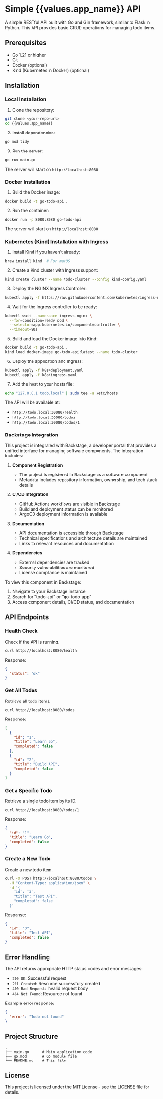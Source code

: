 # Simple {{values.app_name}} API

A simple RESTful API built with Go and Gin framework, similar to Flask in Python. This API provides basic CRUD operations for managing todo items.

## Prerequisites

- Go 1.21 or higher
- Git
- Docker (optional)
- Kind (Kubernetes in Docker) (optional)

## Installation

### Local Installation

1. Clone the repository:
```bash
git clone <your-repo-url>
cd {{values.app_name}}
```

2. Install dependencies:
```bash
go mod tidy
```

3. Run the server:
```bash
go run main.go
```

The server will start on `http://localhost:8080`

### Docker Installation

1. Build the Docker image:
```bash
docker build -t go-todo-api .
```

2. Run the container:
```bash
docker run -p 8080:8080 go-todo-api
```

The server will start on `http://localhost:8080`

### Kubernetes (Kind) Installation with Ingress

1. Install Kind if you haven't already:
```bash
brew install kind  # For macOS
```

2. Create a Kind cluster with Ingress support:
```bash
kind create cluster --name todo-cluster --config kind-config.yaml
```

3. Deploy the NGINX Ingress Controller:
```bash
kubectl apply -f https://raw.githubusercontent.com/kubernetes/ingress-nginx/main/deploy/static/provider/kind/deploy.yaml
```

4. Wait for the Ingress controller to be ready:
```bash
kubectl wait --namespace ingress-nginx \
  --for=condition=ready pod \
  --selector=app.kubernetes.io/component=controller \
  --timeout=90s
```

5. Build and load the Docker image into Kind:
```bash
docker build -t go-todo-api .
kind load docker-image go-todo-api:latest --name todo-cluster
```

6. Deploy the application and Ingress:
```bash
kubectl apply -f k8s/deployment.yaml
kubectl apply -f k8s/ingress.yaml
```

7. Add the host to your hosts file:
```bash
echo "127.0.0.1 todo.local" | sudo tee -a /etc/hosts
```

The API will be available at:
- `http://todo.local:30080/health`
- `http://todo.local:30080/todos`
- `http://todo.local:30080/todos/1`

### Backstage Integration

This project is integrated with Backstage, a developer portal that provides a unified interface for managing software components. The integration includes:

1. **Component Registration**
   - The project is registered in Backstage as a software component
   - Metadata includes repository information, ownership, and tech stack details

2. **CI/CD Integration**
   - GitHub Actions workflows are visible in Backstage
   - Build and deployment status can be monitored
   - ArgoCD deployment information is available

3. **Documentation**
   - API documentation is accessible through Backstage
   - Technical specifications and architecture details are maintained
   - Links to relevant resources and documentation

4. **Dependencies**
   - External dependencies are tracked
   - Security vulnerabilities are monitored
   - License compliance is maintained

To view this component in Backstage:
1. Navigate to your Backstage instance
2. Search for "todo-api" or "go-todo-app"
3. Access component details, CI/CD status, and documentation

## API Endpoints

### Health Check
Check if the API is running.

```bash
curl http://localhost:8080/health
```

Response:
```json
{
  "status": "ok"
}
```

### Get All Todos
Retrieve all todo items.

```bash
curl http://localhost:8080/todos
```

Response:
```json
[
  {
    "id": "1",
    "title": "Learn Go",
    "completed": false
  },
  {
    "id": "2",
    "title": "Build API",
    "completed": false
  }
]
```

### Get a Specific Todo
Retrieve a single todo item by its ID.

```bash
curl http://localhost:8080/todos/1
```

Response:
```json
{
  "id": "1",
  "title": "Learn Go",
  "completed": false
}
```

### Create a New Todo
Create a new todo item.

```bash
curl -X POST http://localhost:8080/todos \
  -H "Content-Type: application/json" \
  -d '{
    "id": "3",
    "title": "Test API",
    "completed": false
  }'
```

Response:
```json
{
  "id": "3",
  "title": "Test API",
  "completed": false
}
```

## Error Handling

The API returns appropriate HTTP status codes and error messages:

- `200 OK`: Successful request
- `201 Created`: Resource successfully created
- `400 Bad Request`: Invalid request body
- `404 Not Found`: Resource not found

Example error response:
```json
{
  "error": "Todo not found"
}
```

## Project Structure

```
.
├── main.go      # Main application code
├── go.mod       # Go module file
└── README.md    # This file
```
## License

This project is licensed under the MIT License - see the LICENSE file for details. 